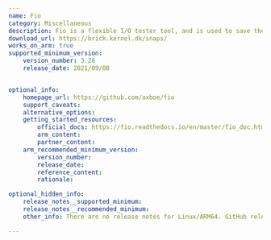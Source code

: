 ```yaml
---
name: Fio
category: Miscellaneous
description: Fio is a flexible I/O tester tool, and is used to save the hassle of writing special test case programs.
download_url: https://brick.kernel.dk/snaps/
works_on_arm: true
supported_minimum_version:
    version_number: 3.28
    release_date: 2021/09/08


optional_info:
    homepage_url: https://github.com/axboe/fio
    support_caveats:
    alternative_options:
    getting_started_resources:
        official_docs: https://fio.readthedocs.io/en/master/fio_doc.html#building
        arm_content:
        partner_content:
    arm_recommended_minimum_version:
        version_number:
        release_date:
        reference_content:
        rationale:

optional_hidden_info:
    release_notes__supported_minimum:
    release_notes__recommended_minimum:
    other_info: There are no release notes for Linux/ARM64. GitHub releases roll out msi for x86 and x64 only. However, fio can be built and installed from source from version 3.28 and above. The installation is verified with "fio --version". Before version 3.28, build fails commonly on both ARM64 and AMD64 to find linux/raw.h file.

---
```

